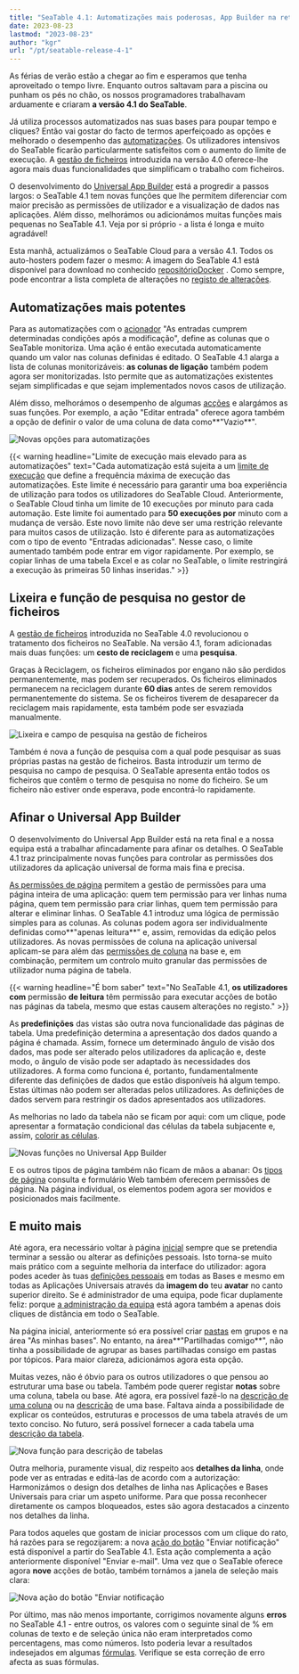 ```yaml
---
title: "SeaTable 4.1: Automatizações mais poderosas, App Builder na reta final e muito mais - SeaTable"
date: 2023-08-23
lastmod: "2023-08-23"
author: "kgr"
url: "/pt/seatable-release-4-1"
---
```


As férias de verão estão a chegar ao fim e esperamos que tenha aproveitado o tempo livre. Enquanto outros saltavam para a piscina ou punham os pés no chão, os nossos programadores trabalhavam arduamente e criaram **a versão 4.1 do SeaTable**.

Já utiliza processos automatizados nas suas bases para poupar tempo e cliques? Então vai gostar do facto de termos aperfeiçoado as opções e melhorado o desempenho das [automatizações](https://seatable.io/pt/docs/automationen/uebersicht-ueber-automationen/). Os utilizadores intensivos do SeaTable ficarão particularmente satisfeitos com o aumento do limite de execução. A [gestão de ficheiros](https://seatable.io/pt/docs/dateien-und-bilder/das-dateimanagement-einer-base/) introduzida na versão 4.0 oferece-lhe agora mais duas funcionalidades que simplificam o trabalho com ficheiros.

O desenvolvimento do [Universal App Builder](https://seatable.io/pt/docs/apps/universelle-app/) está a progredir a passos largos: o SeaTable 4.1 tem novas funções que lhe permitem diferenciar com maior precisão as permissões de utilizador e a visualização de dados nas aplicações. Além disso, melhorámos ou adicionámos muitas funções mais pequenas no SeaTable 4.1. Veja por si próprio - a lista é longa e muito agradável!

Esta manhã, actualizámos o SeaTable Cloud para a versão 4.1. Todos os auto-hosters podem fazer o mesmo: A imagem do SeaTable 4.1 está disponível para download no conhecido [repositórioDocker](https://hub.docker.com/r/seatable/seatable-enterprise) . Como sempre, pode encontrar a lista completa de alterações no [registo de alterações](https://seatable.io/pt/docs/changelog/version-4/).

## Automatizações mais potentes

Para as automatizações com o [acionador](https://seatable.io/pt/docs/automationen/automations-trigger/) "As entradas cumprem determinadas condições após a modificação", define as colunas que o SeaTable monitoriza. Uma ação é então executada automaticamente quando um valor nas colunas definidas é editado. O SeaTable 4.1 alarga a lista de colunas monitorizáveis: **as colunas de ligação** também podem agora ser monitorizadas. Isto permite que as automatizações existentes sejam simplificadas e que sejam implementados novos casos de utilização.

Além disso, melhorámos o desempenho de algumas [acções](https://seatable.io/pt/docs/automationen/automations-aktionen/) e alargámos as suas funções. Por exemplo, a ação "Editar entrada" oferece agora também a opção de definir o valor de uma coluna de data como**"Vazio**".

![Novas opções para automatizações](images/New-options-for-automation.png)

{{< warning headline="Limite de execução mais elevado para as automatizações" text="Cada automatização está sujeita a um [limite de execução](https://seatable.io/pt/docs/automationen/ausfuehrungslimit-bei-automationen/) que define a frequência máxima de execução das automatizações. Este limite é necessário para garantir uma boa experiência de utilização para todos os utilizadores do SeaTable Cloud. Anteriormente, o SeaTable Cloud tinha um limite de 10 execuções por minuto para cada automação. Este limite foi aumentado para **50 execuções por** minuto com a mudança de versão. Este novo limite não deve ser uma restrição relevante para muitos casos de utilização. Isto é diferente para as automatizações com o tipo de evento "Entradas adicionadas". Nesse caso, o limite aumentado também pode entrar em vigor rapidamente. Por exemplo, se copiar linhas de uma tabela Excel e as colar no SeaTable, o limite restringirá a execução às primeiras 50 linhas inseridas." >}}

## Lixeira e função de pesquisa no gestor de ficheiros

A [gestão de ficheiros](https://seatable.io/pt/docs/dateien-und-bilder/das-dateimanagement-einer-base/) introduzida no SeaTable 4.0 revolucionou o tratamento dos ficheiros no SeaTable. Na versão 4.1, foram adicionadas mais duas funções: um **cesto de reciclagem** e uma **pesquisa**.

Graças à Reciclagem, os ficheiros eliminados por engano não são perdidos permanentemente, mas podem ser recuperados. Os ficheiros eliminados permanecem na reciclagem durante **60 dias** antes de serem removidos permanentemente do sistema. Se os ficheiros tiverem de desaparecer da reciclagem mais rapidamente, esta também pode ser esvaziada manualmente.

![Lixeira e campo de pesquisa na gestão de ficheiros](images/New-trash-and-search-in-the-file-management.png)

Também é nova a função de pesquisa com a qual pode pesquisar as suas próprias pastas na gestão de ficheiros. Basta introduzir um termo de pesquisa no campo de pesquisa. O SeaTable apresenta então todos os ficheiros que contêm o termo de pesquisa no nome do ficheiro. Se um ficheiro não estiver onde esperava, pode encontrá-lo rapidamente.

## Afinar o Universal App Builder

O desenvolvimento do Universal App Builder está na reta final e a nossa equipa está a trabalhar afincadamente para afinar os detalhes. O SeaTable 4.1 traz principalmente novas funções para controlar as permissões dos utilizadores da aplicação universal de forma mais fina e precisa.

[As permissões de página](https://seatable.io/pt/docs/apps/seitenberechtigungen-in-einer-universellen-app/) permitem a gestão de permissões para uma página inteira de uma aplicação: quem tem permissão para ver linhas numa página, quem tem permissão para criar linhas, quem tem permissão para alterar e eliminar linhas. O SeaTable 4.1 introduz uma lógica de permissão simples para as colunas. As colunas podem agora ser individualmente definidas como**"apenas leitura**" e, assim, removidas da edição pelos utilizadores. As novas permissões de coluna na aplicação universal aplicam-se para além das [permissões de coluna](https://seatable.io/pt/docs/arbeiten-mit-spalten/spaltenberechtigungen-festlegen/) na base e, em combinação, permitem um controlo muito granular das permissões de utilizador numa página de tabela.

{{< warning headline="É bom saber" text="No SeaTable 4.1, **os utilizadores com** permissão **de leitura** têm permissão para executar acções de botão nas páginas da tabela, mesmo que estas causem alterações no registo." >}}

As **predefinições** das vistas são outra nova funcionalidade das páginas de tabela. Uma predefinição determina a apresentação dos dados quando a página é chamada. Assim, fornece um determinado ângulo de visão dos dados, mas pode ser alterado pelos utilizadores da aplicação e, deste modo, o ângulo de visão pode ser adaptado às necessidades dos utilizadores. A forma como funciona é, portanto, fundamentalmente diferente das definições de dados que estão disponíveis há algum tempo. Estas últimas não podem ser alteradas pelos utilizadores. As definições de dados servem para restringir os dados apresentados aos utilizadores.

As melhorias no lado da tabela não se ficam por aqui: com um clique, pode apresentar a formatação condicional das células da tabela subjacente e, assim, [colorir as células](https://seatable.io/pt/docs/ansichtsoptionen/einfaerben-von-zellen/).

![Novas funções no Universal App Builder](images/New-functions-in-the-Universal-App-Builder.png)

E os outros tipos de página também não ficam de mãos a abanar: Os [tipos de página](https://seatable.io/pt/docs/apps/seitentypen-in-der-universellen-app/) consulta e formulário Web também oferecem permissões de página. Na página individual, os elementos podem agora ser movidos e posicionados mais facilmente.

## E muito mais

Até agora, era necessário voltar à página [inicial](https://seatable.io/pt/docs/kurzanleitungen/die-startseite-von-seatable/) sempre que se pretendia terminar a sessão ou alterar as definições pessoais. Isto torna-se muito mais prático com a seguinte melhoria da interface do utilizador: agora podes aceder às tuas [definições pessoais](https://seatable.io/pt/docs/persoenliche-einstellungen/persoenliche-einstellungen/) em todas as Bases e mesmo em todas as Aplicações Universais através da **imagem do** teu **avatar** no canto superior direito. Se é administrador de uma equipa, pode ficar duplamente feliz: porque [a administração da equipa](https://seatable.io/pt/docs/teamverwaltung-abonnement/die-funktionen-der-teamverwaltung-in-der-uebersicht/) está agora também a apenas dois cliques de distância em todo o SeaTable.

Na página inicial, anteriormente só era possível criar [pastas](https://seatable.io/pt/docs/arbeiten-mit-bases/einen-ordner-anlegen/) em grupos e na área "As minhas bases". No entanto, na área**"Partilhadas comigo**", não tinha a possibilidade de agrupar as bases partilhadas consigo em pastas por tópicos. Para maior clareza, adicionámos agora esta opção.

Muitas vezes, não é óbvio para os outros utilizadores o que pensou ao estruturar uma base ou tabela. Também pode querer registar **notas** sobre uma coluna, tabela ou base. Até agora, era possível fazê-lo na [descrição de uma coluna](https://seatable.io/pt/docs/arbeiten-mit-spalten/hinzufuegen-einer-spaltenbeschreibung/) ou na [descrição](https://seatable.io/pt/docs/arbeiten-mit-bases/wie-man-einer-base-eine-beschreibung-hinzufuegt/) de uma base. Faltava ainda a possibilidade de explicar os conteúdos, estruturas e processos de uma tabela através de um texto conciso. No futuro, será possível fornecer a cada tabela uma [descrição da tabela](https://seatable.io/pt/docs/arbeiten-in-tabellen/eine-tabellenbeschreibung-hinzufuegen/).

![Nova função para descrição de tabelas](https://seatable.io/wp-content/uploads/2023/08/Table-description.png)

Outra melhoria, puramente visual, diz respeito aos **detalhes da linha**, onde pode ver as entradas e editá-las de acordo com a autorização: Harmonizámos o design dos detalhes de linha nas Aplicações e Bases Universais para criar um aspeto uniforme. Para que possa reconhecer diretamente os campos bloqueados, estes são agora destacados a cinzento nos detalhes da linha.

Para todos aqueles que gostam de iniciar processos com um clique do rato, há razões para se regozijarem: a nova [ação do botão](https://seatable.io/pt/docs/andere-spalten/die-schaltflaeche/) "Enviar notificação" está disponível a partir do SeaTable 4.1. Esta ação complementa a ação anteriormente disponível "Enviar e-mail". Uma vez que o SeaTable oferece agora **nove** acções de botão, também tornámos a janela de seleção mais clara:

![Nova ação do botão &quot;Enviar notificação](https://seatable.io/wp-content/uploads/2023/08/New-button-action-send-notification.png)

Por último, mas não menos importante, corrigimos novamente alguns **erros** no SeaTable 4.1 - entre outros, os valores com o seguinte sinal de % em colunas de texto e de seleção única não eram interpretados como percentagens, mas como números. Isto poderia levar a resultados indesejados em algumas [fórmulas](https://seatable.io/pt/docs/formeln/grundlagen-von-seatable-formeln/). Verifique se esta correção de erro afecta as suas fórmulas.
